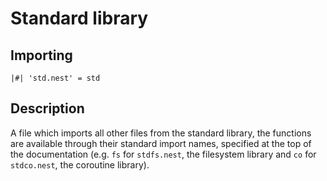 # Standard library

## Importing

```nest
|#| 'std.nest' = std
```

## Description

A file which imports all other files from the standard library, the functions
are available through their standard import names, specified at the top of the
documentation (e.g. `fs` for `stdfs.nest`, the filesystem library and `co` for
`stdco.nest`, the coroutine library).
